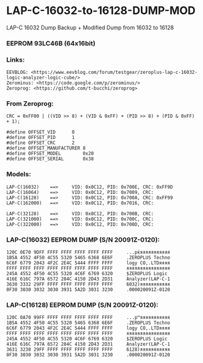 # LAP-C-16032-to-16128-DUMP-MOD
LAP-C 16032 Dump Backup + Modified Dump from 16032 to 16128

### EEPROM 93LC46B (64x16bit)

### Links: 

	EEVBLOG: <https://www.eevblog.com/forum/testgear/zeroplus-lap-c-16032-logic-analyzer-logic-cube/>
	Zerominus: <https://code.google.com/p/zerominus/>
	Zeroprog: <https://github.com/t-bucchi/zeroprog>

### From  Zeroprog:

	CRC = 0xFF00 | ((VID >> 8) + (VID & 0xFF) + (PID >> 8) + (PID & 0xFF) + 1);
  
	#define OFFSET_VID		0
	#define OFFSET_PID		1
	#define OFFSET_CRC		2
	#define OFFSET_MANUFACTURER	8
	#define OFFSET_MODEL		0x20
	#define OFFSET_SERIAL		0x38
	
### Models:

	LAP-C(16032)	==>		VID: 0x0C12, PID: 0x700E, CRC: 0xFF9D
	LAP-C(16064)	==>		VID: 0x0C12, PID: 0x7009, CRC:
	LAP-C(16128)	==>		VID: 0x0C12, PID: 0x700A, CRC: 0xFF99
	LAP-C(162000)	==>		VID: 0x0C12, PID: 0x7016, CRC:

	LAP-C(32128)	==>		VID: 0x0C12, PID: 0x700B, CRC:
	LAP-C(321000)	==>		VID: 0x0C12, PID: 0x700C, CRC:
	LAP-C(322000)	==>		VID: 0x0C12, PID: 0x700D, CRC:
  
  
### LAP-C(16032) EEPROM DUMP (S/N 20091Z-0120):
  
	120C 0E70 9DFF FFFF FFFF FFFF FFFF FFFF		...pќяяяяяяяяяяя
	1B5A 4552 4F50 4C55 5320 5465 6368 6E6F		.ZEROPLUS Techno
	6C6F 6779 2043 4F2C 2E4C 5444 FFFF FFFF		logy CO,.LTDяяяя
	FFFF FFFF FFFF FFFF FFFF FFFF FFFF FFFF		яяяяяяяяяяяяяяяя
	245A 4552 4F50 4C55 5320 4C6F 6769 6320		$ZEROPLUS Logic 
	416E 616C 797A 6572 284C 4150 2D43 2D31		Analyzer(LAP-C-1
	3630 3332 29FF FFFF FFFF FFFF FFFF FFFF		6032)яяяяяяяяяяя
	0F30 3030 3032 3030 3931 5A2D 3031 3230		.000020091Z-0120
  
  
### LAP-C(16128) EEPROM DUMP (S/N 20091Z-0120):

	120C 0A70 99FF FFFF FFFF FFFF FFFF FFFF		...p™яяяяяяяяяяя
	1B5A 4552 4F50 4C55 5320 5465 6368 6E6F		.ZEROPLUS Techno
	6C6F 6779 2043 4F2C 2E4C 5444 FFFF FFFF		logy CO,.LTDяяяя
	FFFF FFFF FFFF FFFF FFFF FFFF FFFF FFFF		яяяяяяяяяяяяяяяя
	245A 4552 4F50 4C55 5320 4C6F 6769 6320		$ZEROPLUS Logic 
	416E 616C 797A 6572 284C 4150 2D43 2D31		Analyzer(LAP-C-1
	3631 3238 29FF FFFF FFFF FFFF FFFF FFFF		6128)яяяяяяяяяяя
	0F30 3030 3032 3030 3931 5A2D 3031 3230		.000020091Z-0120

